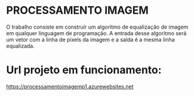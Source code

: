 # PROCESSAMENTO IMAGEM
O trabalho consiste em construir um algoritmo de equalização de imagem em qualquer linguagem de programação. A entrada desse algoritmo será um vetor com a linha de pixels da imagem e a saída é a mesma linha equalizada.

# Url projeto em funcionamento:
https://processamentoimagemp1.azurewebsites.net

